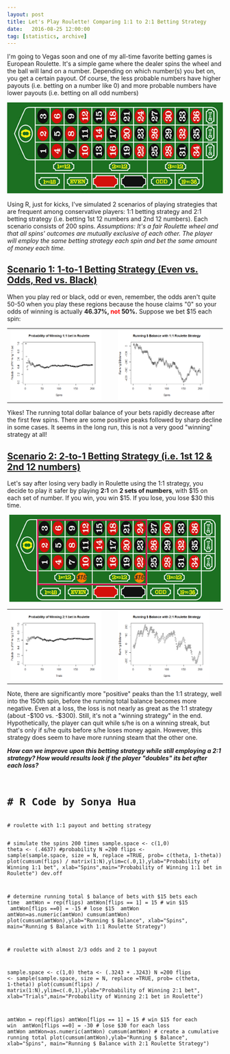 ```yaml
---
layout: post
title: Let's Play Roulette! Comparing 1:1 to 2:1 Betting Strategy
date:   2016-08-25 12:00:00
tag: [statistics, archive]
---
```

<html>
<head><link rel="stylesheet" href="/css/main.css">
</head>
<body>
<p> I'm going to Vegas soon and one of my all-time favorite betting games is European Roulette. It's a simple game where the dealer spins the wheel and the ball will land on a number. Depending on which number(s) you bet on, you get a certain payout. Of course, the less probable numbers have higher payouts (i.e. betting on a number like 0) and more probable numbers have lower payouts (i.e. betting on all odd numbers)
<div align ="center"><img src="/images/postimages/roulette-board.jpg" id="resp-image"></div>
</p>

<p> Using R, just for kicks, I've simulated 2 scenarios of playing strategies that are frequent among conservative players: 1:1 betting strategy and 2:1 betting strategy (i.e. betting 1st 12 numbers and 2nd 12 numbers). Each scenario consists of 200 spins. <i>Assumptions: It's a fair Roulette wheel and that all spins' outcomes are mutually exclusive of each other. The player will employ the same betting strategy each spin and bet the same amount of money each time.</i>

<h2><u>Scenario 1: 1-to-1 Betting Strategy (Even vs. Odds, Red vs. Black)</u></h2>

<p>When you play red or black, odd or even, remember, the odds aren't quite 50-50 when you play these regions because the house claims "0" so your odds of winning is actually <b>46.37%, <font color="red">not </font>50%.</b> Suppose we bet $15 each spin:</p>
<table style="width:100%">
<tr><td><img src="/images/postimages/prob-win-1-1.png" style="width:90%"></td><td><img src="/images/postimages/runningbal1to1.png" style="width:90%"></td></tr></table>
<p>Yikes! The running total dollar balance of your bets rapidly decrease after the first few spins. There are some positive peaks followed by sharp decline in some cases. It seems in the long run, this is not a very good "winning" strategy at all! </p>

<h2><u>Scenario 2: 2-to-1 Betting Strategy (i.e. 1st 12 & 2nd 12 numbers)</u></h2>

<p>Let's say after losing very badly in Roulette using the 1:1 strategy, you decide to play it safer by playing <b>2:1</b> on <b>2 sets of numbers</b>, with $15 on each set of number. If you win, you win $15. If you lose, you lose $30 this time.

<div align ="center">
<img src="/images/postimages/roulette2to1.png" id="resp-image"></div>
<table style="width:100%">
<tr><td><img src="/images/postimages/prob-win-2-1.png" style="width:90%"></td><td><img src="/images/postimages/runningbal2to1.png" style="width:90%"></td></tr></table>

<p>Note, there are significantly more "positive" peaks than the 1:1 strategy, well into the 150th spin, before the running total balance becomes more negative. Even at a loss, the loss is not nearly as great as the 1:1 strategy (about -$100 vs. -$300). Still, it's not a "winning strategy" in the end. Hypothetically, the player can quit while s/he is on a winning streak, but that's only if s/he quits before s/he loses money again. However, this strategy does seem to have more running steam that the other one.</p> 

<p><b><i>How can we improve upon this betting strategy while still employing a 2:1 strategy? How would results look if the player "doubles" its bet after each loss? </i> </b></p>
<pre><code>
<h1># R Code by Sonya Hua</h1>
<cmt># roulette with 1:1 payout and betting strategy</cmt>

<cmt># simulate the spins 200 times</cmt>
sample.space <- c(1,0)
theta <- (.4637) <cmt>#probability</cmt>
N =200
flips <- sample(sample.space, size = N, replace =TRUE, prob= c(theta, 1-theta))
plot(cumsum(flips) / matrix(1:N),ylim=c(.0,1),ylab="Probability of Winning 1:1 bet", 
xlab="Spins",main="Probability of Winning 1:1 bet in Roulette")
dev.off

<cmt># determine running total $ balance of bets with $15 bets each time </cmt>
amtWon = rep(flips)
amtWon[flips == 1] = 15 <cmt># win $15 </cmt>
amtWon[flips ==0] = -15 <cmt># lose $15 </cmt>
amtWon
amtWon=as.numeric(amtWon)
cumsum(amtWon)
plot(cumsum(amtWon),ylab="Running $ Balance", xlab="Spins", 
main="Running $ Balance with 1:1 Roulette Strategy")

<cmt># roulette with almost 2/3 odds and 2 to 1 payout</cmt>

sample.space <- c(1,0)
theta <- (.3243 + .3243)
N =200
flips <- sample(sample.space, size = N, replace =TRUE, prob= c(theta, 1-theta))
plot(cumsum(flips) / matrix(1:N),ylim=c(.0,1),ylab="Probability of Winning 2:1 bet", 
xlab="Trials",main="Probability of Winning 2:1 bet in Roulette")

amtWon = rep(flips)
amtWon[flips == 1] = 15 <cmt># win $15 for each win </cmt>
amtWon[flips ==0] = -30 <cmt># lose $30 for each loss </cmt>
amtWon
amtWon=as.numeric(amtWon)
cumsum(amtWon) # create a cumulative running total
plot(cumsum(amtWon),ylab="Running $ Balance", xlab="Spins", 
main="Running $ Balance with 2:1 Roulette Strategy")

</code></pre>